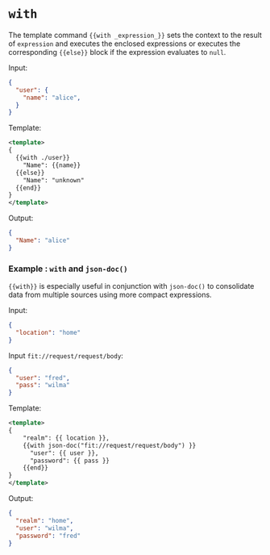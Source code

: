 # `with`

The template command `{{with _expression_}}` sets the context to the result of `expression` and executes the enclosed expressions or executes the corresponding `{{else}}` block if the expression evaluates to `null`.

Input:
```json
{
  "user": {
    "name": "alice",
  }
}
```

Template:
```xml
<template>
{
  {{with ./user}}
    "Name": {{name}}
  {{else}}
    "Name": "unknown"
  {{end}}
}
</template>
```

Output:
```json
{
  "Name": "alice"
}
```

### Example : `with` and `json-doc()`

`{{with}}` is especially useful in conjunction with `json-doc()` to
consolidate data from multiple sources using more compact expressions.

Input:
```json
{
  "location": "home"
}
```

Input `fit://request/request/body`:
```json
{
  "user": "fred",
  "pass": "wilma"
}
```

Template:
```xml
<template>
{
	"realm": {{ location }},
	{{with json-doc("fit://request/request/body") }}
	  "user": {{ user }},
	  "password": {{ pass }}
	{{end}}
}
</template>
```

Output:
```json
{
  "realm": "home",
  "user": "wilma",
  "password": "fred"
}
```
